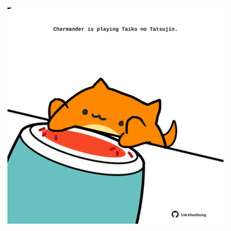<!-- built at 21/11/2022, 01:28:13 UTC -->
<p align="center">
  <img width="500" height="500" src="./ReadmeImage.svg">
</p>
